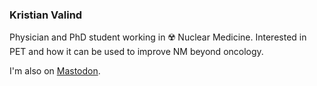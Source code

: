 ### Kristian Valind
Physician and PhD student working in ☢️ Nuclear Medicine. Interested in PET and how it can be used to improve NM beyond oncology.

I'm also on <a rel="me" href="https://mastodon.nu/@kristianvalind">Mastodon</a>.
